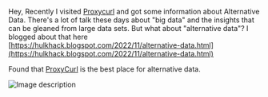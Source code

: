Hey,
Recently I visited [Proxycurl](https://nubela.co/blog/the-ultimate-guide-to-alternative-data-what-is-it-really/) and got some information about Alternative Data. 
There's a lot of talk these days about "big data" and the insights that can be gleaned from large data sets. But what about "alternative data"?
I blogged about that here [https://hulkhack.blogspot.com/2022/11/alternative-data.html](https://hulkhack.blogspot.com/2022/11/alternative-data.html)


Found that [ProxyCurl](https://nubela.co/proxycurl/solutions/alternative-data-for-investment-firms) is the best place for alternative data.


![Image description](https://dev-to-uploads.s3.amazonaws.com/uploads/articles/cv5e5y1mfb0qgc5pr7yn.png)

